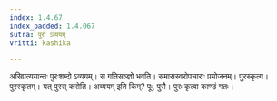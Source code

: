 ```yaml
---
index: 1.4.67
index_padded: 1.4.067
sutra: पुरो ऽव्ययम्
vritti: kashika

---
```

असिप्रत्ययान्तः पुरःशब्दो ऽव्ययम्। स गतिसञ्ज्ञो भवति। समासस्वरोपचाराः प्रयोजनम्। पुरस्कृत्य। पुरस्कृतम्। यत् पुरस् करोति। अव्ययम् इति किम्? पूः, पुरौ। पुरः कृत्वा काण्डं गतः।